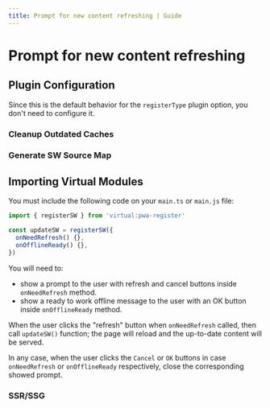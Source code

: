 ```yaml
---
title: Prompt for new content refreshing | Guide
---
```


# Prompt for new content refreshing

<prompt-for-update-img />

## Plugin Configuration

Since this is the default behavior for the `registerType` plugin option, you don't need to configure it.

### Cleanup Outdated Caches

<CleanupOutdatedCaches />

<GenerateSWCleanupOutdatedCaches />

### Generate SW Source Map

<GenerateSWSourceMap />

## Importing Virtual Modules

You must include the following code on your `main.ts` or `main.js` file:
```ts
import { registerSW } from 'virtual:pwa-register'

const updateSW = registerSW({
  onNeedRefresh() {},
  onOfflineReady() {},
})
```

You will need to:
- show a prompt to the user with refresh and cancel buttons inside `onNeedRefresh` method.
- show a ready to work offline message to the user with an OK button inside `onOfflineReady` method.

When the user clicks the "refresh" button when `onNeedRefresh` called, then call `updateSW()` function; the page will reload and the up-to-date content will be served.

In any case, when the user clicks the `Cancel` or `OK` buttons in case `onNeedRefresh` or `onOfflineReady` respectively, close the corresponding showed prompt.

### SSR/SSG

<SsrSsg />

